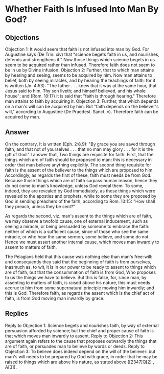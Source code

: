 # Whether Faith Is Infused Into Man By God?
## Objections
Objection 1: It would seem that faith is not infused into man by God. For Augustine says (De Trin. xiv) that "science begets faith in us, and nourishes, defends and strengthens it." Now those things which science begets in us seem to be acquired rather than infused. Therefore faith does not seem to be in us by Divine infusion.
Objection 2: Further, that to which man attains by hearing and seeing, seems to be acquired by him. Now man attains to belief, both by seeing miracles, and by hearing the teachings of faith: for it is written (Jn. 4:53): "The father . . . knew that it was at the same hour, that Jesus said to him, Thy son liveth; and himself believed, and his whole house"; and (Rom. 10:17) it is said that "faith is through hearing." Therefore man attains to faith by acquiring it.
Objection 3: Further, that which depends on a man's will can be acquired by him. But "faith depends on the believer's will," according to Augustine (De Praedest. Sanct. v). Therefore faith can be acquired by man.
## Answer
On the contrary, It is written (Eph. 2:8,9): "By grace you are saved through faith, and that not of yourselves . . . that no man may glory . . . for it is the gift of God."
I answer that, Two things are requisite for faith. First, that the things which are of faith should be proposed to man: this is necessary in order that man believe anything explicitly. The second thing requisite for faith is the assent of the believer to the things which are proposed to him. Accordingly, as regards the first of these, faith must needs be from God. Because those things which are of faith surpass human reason, hence they do not come to man's knowledge, unless God reveal them. To some, indeed, they are revealed by God immediately, as those things which were revealed to the apostles and prophets, while to some they are proposed by God in sending preachers of the faith, according to Rom. 10:15: "How shall they preach, unless they be sent?"

As regards the second, viz. man's assent to the things which are of faith, we may observe a twofold cause, one of external inducement, such as seeing a miracle, or being persuaded by someone to embrace the faith: neither of which is a sufficient cause, since of those who see the same miracle, or who hear the same sermon, some believe, and some do not. Hence we must assert another internal cause, which moves man inwardly to assent to matters of faith.

The Pelagians held that this cause was nothing else than man's free-will: and consequently they said that the beginning of faith is from ourselves, inasmuch as, to wit, it is in our power to be ready to assent to things which are of faith, but that the consummation of faith is from God, Who proposes to us the things we have to believe. But this is false, for, since man, by assenting to matters of faith, is raised above his nature, this must needs accrue to him from some supernatural principle moving him inwardly; and this is God. Therefore faith, as regards the assent which is the chief act of faith, is from God moving man inwardly by grace.
## Replies
Reply to Objection 1: Science begets and nourishes faith, by way of external persuasion afforded by science; but the chief and proper cause of faith is that which moves man inwardly to assent.
Reply to Objection 2: This argument again refers to the cause that proposes outwardly the things that are of faith, or persuades man to believe by words or deeds.
Reply to Objection 3: To believe does indeed depend on the will of the believer: but man's will needs to be prepared by God with grace, in order that he may be raised to things which are above his nature, as stated above ([2347]Q[2] , A[3]).